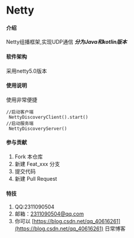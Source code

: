 # Netty

#### 介绍
Netty组播框架,实现UDP通信
***分为Java和kotlin版本***

#### 软件架构
采用netty5.0版本

#### 使用说明
使用非常便捷
```
//启动客户端
 NettyDiscoveryClient().start()
//启动服务端
 NettyDiscoveryServer()
```

#### 参与贡献

1.  Fork 本仓库
2.  新建 Feat_xxx 分支
3.  提交代码
4.  新建 Pull Request


#### 特技

1.  QQ:2311090504
2.  邮箱：2311090504@qq.com
3.  你可以 [https://blog.csdn.net/qq_40616261](https://blog.csdn.net/qq_40616261) 日常博客
